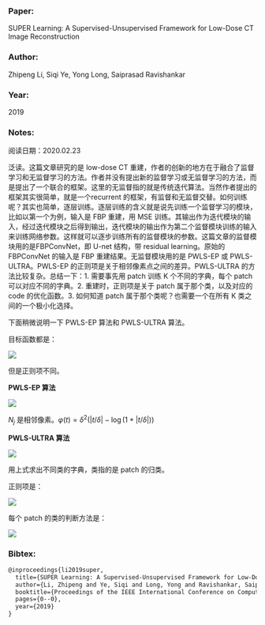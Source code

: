 ### Paper:

SUPER Learning: A Supervised-Unsupervised Framework for Low-Dose CT Image Reconstruction

### Author:

Zhipeng Li, Siqi Ye, Yong Long, Saiprasad Ravishankar

### Year:

2019

### Notes:

阅读日期：2020.02.23

泛读。这篇文章研究的是 low-dose CT 重建，作者的创新的地方在于融合了监督学习和无监督学习的方法。作者并没有提出新的监督学习或无监督学习的方法，而是提出了一个联合的框架。这里的无监督指的就是传统迭代算法。当然作者提出的框架其实很简单，就是一个recurrent 的框架，有监督和无监督交替。如何训练呢？其实也简单，逐层训练。逐层训练的含义就是说先训练一个监督学习的模块，比如以第一个为例，输入是 FBP 重建，用 MSE 训练。其输出作为迭代模块的输入，经过迭代模块之后得到输出，迭代模块的输出作为第二个监督模块训练的输入来训练网络参数。这样就可以逐步训练所有的监督模块的参数。这篇文章的监督模块用的是FBPConvNet，即 U-net 结构，带 residual learning。原始的 FBPConvNet 的输入是 FBP 重建结果。无监督模块用的是 PWLS-EP 或 PWLS-ULTRA。PWLS-EP 的正则项是关于相邻像素点之间的差异。PWLS-ULTRA 的方法比较复杂。总结一下：1. 需要事先用 patch 训练 K 个不同的字典，每个 patch 可以对应不同的字典。2. 重建时，正则项是关于 patch 属于那个类，以及对应的 code 的优化函数。3. 如何知道 patch 属于那个类呢？也需要一个在所有 K 类之间的一个极小化选择。

下面稍微说明一下 PWLS-EP 算法和 PWLS-ULTRA 算法。

目标函数都是：

<img src="http://latex.codecogs.com/svg.latex? \mathbf{x}=\underset{\mathbf{x} \geq \mathbf{0}}{\arg \min }\|\mathbf{y}-\mathbf{A} \mathbf{x}\|_{\mathbf{W}}^{2}+\beta \mathrm{R}(\mathbf{x})" border="0"/>

但是正则项不同。

**PWLS-EP 算法**

<img src="http://latex.codecogs.com/svg.latex? \mathrm{R}(\mathbf{x})=\sum_{j=1}^{N_{p}} \sum_{k \in N_{j}} \kappa_{j} \kappa_{k} \varphi\left(x_{j}-x_{k}\right)" border="0"/>

$N_j$ 是相邻像素。$\varphi(t)=\delta^{2}(|t / \delta|-\log (1+|t / \delta|))$

**PWLS-ULTRA 算法**

<img src="http://latex.codecogs.com/svg.latex? \min _{\left\{\Omega_{k}, \mathbf{Z}_{i}, C_{k}\right\}} \sum_{k=1}^{K} \sum_{i \in C_{k}}\left\{\left\|\mathbf{\Omega}_{k} \mathbf{X}_{i}-\mathbf{Z}_{i}\right\|_{2}^{2}+\eta\left\|\mathbf{Z}_{i}\right\|_{0}\right\}+\sum_{k=1}^{K} \lambda_{k} \mathbf{Q}\left(\mathbf{\Omega}_{k}\right), \text { s.t. } C_{k} \in \mathcal{G} }" border="0"/>

用上式求出不同类的字典，类指的是 patch 的归类。

正则项是：

<img src="http://latex.codecogs.com/svg.latex? \mathrm{R}(\mathbf{x}) \triangleq \min _{\left\{\mathbf{z}_{j}, C_{k}\right\}} \sum_{k=1}^{K} \sum_{j \in C_{k}} \tau_{j}\left\{\left\|\mathbf{\Omega}_{k} \mathbf{P}_{j} \mathbf{x}-\mathbf{z}_{j}\right\|_{2}^{2}+\gamma^{2}\left\|\mathbf{z}_{j}\right\|_{0}\right\}" border="0"/>

每个 patch 的类的判断方法是：

<img src="http://latex.codecogs.com/svg.latex? \arg \min_{1\leq k\leq K}\left\|\mathbf{\Omega}_{k} \mathbf{P}_{j} \mathbf{x}-H_{\gamma}\left(\mathbf{\Omega}_{k} \mathbf{P}_{j} \mathbf{x}\right)\right\|_{2}^{2}+\gamma^{2}\left\|H_{\gamma}\left(\mathbf{\Omega}_{k} \mathbf{P}_{j} \mathbf{x}\right)\right\|_{0}"/>

### Bibtex:

```latex
@inproceedings{li2019super,
  title={SUPER Learning: A Supervised-Unsupervised Framework for Low-Dose CT Image Reconstruction},
  author={Li, Zhipeng and Ye, Siqi and Long, Yong and Ravishankar, Saiprasad},
  booktitle={Proceedings of the IEEE International Conference on Computer Vision Workshops},
  pages={0--0},
  year={2019}
}
```

